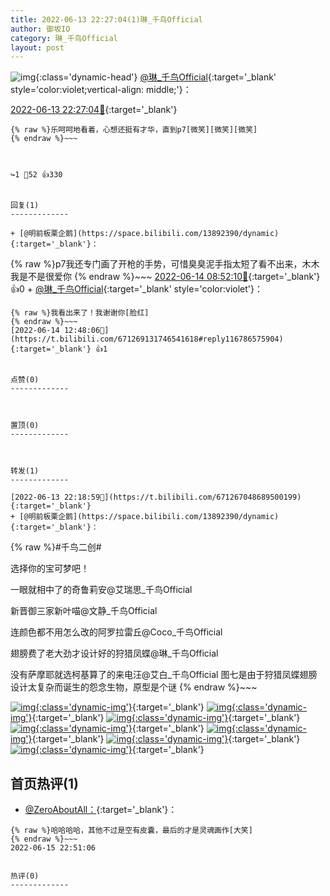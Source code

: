 ```yaml
---
title: 2022-06-13 22:27:04(1)琳_千鸟Official
author: 御坂IO
category: 琳_千鸟Official
layout: post
---
```


![img](/images/c0a88f85ebd0d056f37b114e0748e69556c8b488.jpg){:class='dynamic-head'}
[@琳_千鸟Official](https://space.bilibili.com/1620923329/dynamic){:target='_blank' style='color:violet;vertical-align: middle;'}：

[2022-06-13 22:27:04🔗](https://t.bilibili.com/671269131746541618){:target='_blank'}

~~~
{% raw %}乐呵呵地看着，心想还挺有才华，直到p7[微笑][微笑][微笑]
{% endraw %}~~~



↪️1 💬52 👍330


回复(1)
-------------

+ [@明前板栗企鹅](https://space.bilibili.com/13892390/dynamic){:target='_blank'}：
~~~
{% raw %}p7我还专门画了开枪的手势，可惜臭臭泥手指太短了看不出来，木木我是不是很爱你
{% endraw %}~~~
[2022-06-14 08:52:10🔗](https://t.bilibili.com/671269131746541618#reply116764813056){:target='_blank'} 👍0
    + [@琳_千鸟Official](https://space.bilibili.com/1620923329/dynamic){:target='_blank' style='color:violet'}：
~~~
{% raw %}我看出来了！我谢谢你[脸红]
{% endraw %}~~~
[2022-06-14 12:48:06🔗](https://t.bilibili.com/671269131746541618#reply116786575904){:target='_blank'} 👍1


点赞(0)
-------------



置顶(0)
-------------



转发(1)
-------------

[2022-06-13 22:18:59🔗](https://t.bilibili.com/671267048689500199){:target='_blank'}
+ [@明前板栗企鹅](https://space.bilibili.com/13892390/dynamic){:target='_blank'}：
~~~
{% raw %}#千鸟二创#
选择你的宝可梦吧！
一眼就相中了的奇鲁莉安@艾瑞思_千鸟Official 
新晋御三家新叶喵@文静_千鸟Official 
连颜色都不用怎么改的阿罗拉雷丘@Coco_千鸟Official 
翅膀费了老大劲才设计好的狩猎凤蝶@琳_千鸟Official 
没有萨摩耶就选柯基算了的来电汪@艾白_千鸟Official
图七是由于狩猎凤蝶翅膀设计太复杂而诞生的怨念生物，原型是个谜
{% endraw %}~~~


[![img](/images/8dc80ac0f7971441957928292c2495d4a125103e.jpg){:class='dynamic-img'}](/images/8dc80ac0f7971441957928292c2495d4a125103e.jpg){:target='_blank'}
[![img](/images/d0481204ae7cb03a7a46f64bf98058a491421760.jpg){:class='dynamic-img'}](/images/d0481204ae7cb03a7a46f64bf98058a491421760.jpg){:target='_blank'}
[![img](/images/07227914b81607e33793708a66c73e159c176cdf.jpg){:class='dynamic-img'}](/images/07227914b81607e33793708a66c73e159c176cdf.jpg){:target='_blank'}
[![img](/images/c198251912e47cc6c5c9fce8c7856168a456f9d4.jpg){:class='dynamic-img'}](/images/c198251912e47cc6c5c9fce8c7856168a456f9d4.jpg){:target='_blank'}
[![img](/images/0d7893e8838749bb861afb9753e86fefd4d10ed1.jpg){:class='dynamic-img'}](/images/0d7893e8838749bb861afb9753e86fefd4d10ed1.jpg){:target='_blank'}
[![img](/images/6ae8b09bb43b595b59041dc919532f8141cc4ba1.jpg){:class='dynamic-img'}](/images/6ae8b09bb43b595b59041dc919532f8141cc4ba1.jpg){:target='_blank'}
[![img](/images/fe1b38a2997f690fed6cd9388b92c933b929cc3b.jpg){:class='dynamic-img'}](/images/fe1b38a2997f690fed6cd9388b92c933b929cc3b.jpg){:target='_blank'}




首页热评(1)
-------------

+ [@ZeroAboutAll：](https://space.bilibili.com/6509875/dynamic){:target='_blank'}：
~~~
{% raw %}哈哈哈哈，其他不过是空有皮囊，最后的才是灵魂画作[大笑]
{% endraw %}~~~
2022-06-15 22:51:06


热评(0)
-------------



